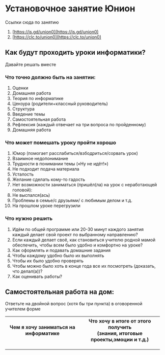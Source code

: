 # Установочное занятие Юнион
Ссылки сюда по занятию
1. [https://is.gd/union0](https://is.gd/union0) 
1. [https://clc.to/union0](https://clc.to/union0)

## Как будут проходить уроки информатики?

Давайте решать вместе

### Что точно должно быть на занятии:
1. Оценки
1. Домашняя работа
1. Теория по информатике
1. Цензура (родители+классный руководитель)
1. Структура
  1. Введение темы
  1. Самостоятельная работа
  1. Рефлексия (каждый отвечает на три вопроса по пройденному)
  1. Домашняя работа

### Что может помешать уроку пройти хорошо
1. Юмор (помогает расслабиться/взбодриться/сорвать урок)
1. Взаимное недопонимание
1. Трудности в понимании темы («Ну не идёт!») 
1. Не подходит подача материала
1. Усталость
1. Желание сделать кому-то гадость
1. Нет возможности заниматься (пришёл(ла) на урок с неработающей головой):
  1. Не выспался(ась)
  1. Проблемы в семье/с друзьями/ с любимым делом и т.д.
  1. На прошлом уроке перегрузили

### Что нужно решить
1. Идём по общей программе или 20-30 минут каждого занятия каждый делает свой проект по выбранному направлению?
1. Если каждый делает своё, как становиться учителю родной мамой обеспечить, чтобы всем было удобно и комфортно на уроке?
1. Как оформлять и подавать домашние задания
  1. Чтобы каждому удобно было их выполнять
  1. Чтобы их было удобно проверять
  1. Чтобы можно было хоть в конце года все их посмотреть (доказать, что делал(а))?
1. Как оценивать работы?




##  Самостоятельная работа на дом:

Ответьте на двойной вопрос (хотя бы три пункта) в оговоренной учителем форме

<table>
    <tr>
        <th>Чем я хочу заниматься на информатике</th>
        <th>Что хочу в итоге от этого получить<br>(знания, итоговые проекты,эмоции и т.д.)</th>
    </tr>
    <tr>
        <td></td>
        <td></td>
    </tr>
    <tr>
        <td></td>
        <td></td>
    </tr>
    <tr>
        <td></td>
        <td></td>
    </tr>
</table>


